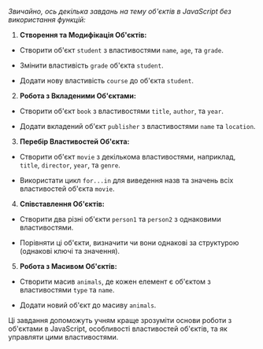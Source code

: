 _Звичайно, ось декілька завдань на тему об'єктів в JavaScript без використання функцій:_


1. **Створення та Модифікація Об'єктів:**

- Створити об'єкт `student` з властивостями `name`, `age`, та `grade`.

- Змінити властивість `grade` об'єкта `student`.

- Додати нову властивість `course` до об'єкта `student`.


2. **Робота з Вкладеними Об'єктами:**

- Створити об'єкт `book` з властивостями `title`, `author`, та `year`.

- Додати вкладений об'єкт `publisher` з властивостями `name` та `location`.


3. **Перебір Властивостей Об'єкта:**

- Створити об'єкт `movie` з декількома властивостями, наприклад, `title`, `director`, `year`, та `genre`.

- Використати цикл `for...in` для виведення назв та значень всіх властивостей об'єкта `movie`.


4. **Співставлення Об'єктів:**

- Створити два різні об'єкти `person1` та `person2` з однаковими властивостями.

- Порівняти ці об'єкти, визначити чи вони однакові за структурою (однакові ключі та значення).


5. **Робота з Масивом Об'єктів:**

- Створити масив `animals`, де кожен елемент є об'єктом з властивостями `type` та `name`.

- Додати новий об'єкт до масиву `animals`.


Ці завдання допоможуть учням краще зрозуміти основи роботи з об'єктами в JavaScript, особливості властивостей об'єктів, та як управляти цими властивостями.